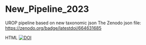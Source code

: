 # New_Pipeline_2023
UROP pipeline based on new taxonomic json
The Zenodo json file: 
https://zenodo.org/badge/latestdoi/664631685


HTML 
<a href="https://zenodo.org/badge/latestdoi/664631685"><img src="https://zenodo.org/badge/664631685.svg" alt="DOI"></a>
